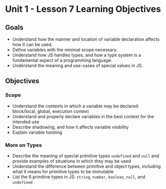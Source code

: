 # Unit 1 - Lesson 7 Learning Objectives

## Goals

- Understand how the manner and location of variable declaration affects how it can be used.
- Define variables with the minimal scope necessary.
- Understand how JS handles types, and how a type system is a fundamental aspect of a programming language.
- Understand the meaning and use-cases of special values in JS.

## Objectives

### Scope

- Understand the contexts in which a variable may be declared: block/local, global, execution context
- Understand and properly declare variables in the best context for the intended use
- Describe shadowing, and how it affects variable visibility
- Explain variable hoisting

### More on Types

- Describe the meaning of special primitive types `undefined` and `null` and provide examples of situations in which they may be used
- Understand the difference between primitive and object types, including what it means for primitive types to be immutable
- List the 6 primitive types in JS: `string`, `number`, `boolean`, `null`, and `undefined`
